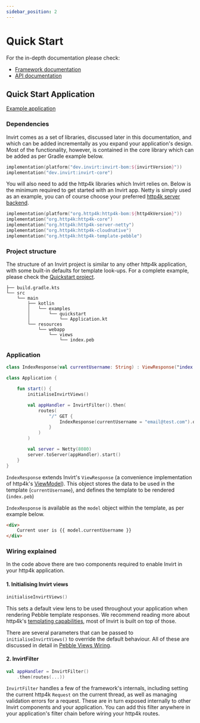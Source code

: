 ```yaml
---
sidebar_position: 2
---
```


# Quick Start

For the in-depth documentation please check:
 * [Framework documentation](/docs/framework/views-wiring)
 * [API documentation](/docs/api/invirt-core/route-binding)

## Quick Start Application
[Example application](https://github.com/resoluteworks/invirt/tree/main/examples/quickstart)

### Dependencies
Invirt comes as a set of libraries, discussed later in this documentation, and which can be added incrementally
as you expand your application's design. Most of the functionality, however, is contained
in the core library which can be added as per Gradle example below.

```kotlin
implementation(platform("dev.invirt:invirt-bom:${invirtVersion}"))
implementation("dev.invirt:invirt-core")
```

You will also need to add the http4k libraries which Invirt relies on. Below is the minimum required
to get started with an Invirt app. Netty is simply used as an example, you can of course choose your
preferred [http4k server backend](https://www.http4k.org/guide/reference/servers/).

```kotlin
implementation(platform("org.http4k:http4k-bom:${http4kVersion}"))
implementation("org.http4k:http4k-core")
implementation("org.http4k:http4k-server-netty")
implementation("org.http4k:http4k-cloudnative")
implementation("org.http4k:http4k-template-pebble")
```

### Project structure

The structure of an Invirt project is similar to any other http4k application, with some built-in defaults
for template look-ups. For a complete example, please check the [Quickstart project](https://github.com/resoluteworks/invirt/tree/main/examples/quickstart).

```text
├── build.gradle.kts
└── src
    └── main
        ├── kotlin
        │   └── examples
        │       └── quickstart
        │           └── Application.kt
        └── resources
            └── webapp
                └── views
                    └── index.peb
```

### Application
```kotlin
class IndexResponse(val currentUsername: String) : ViewResponse("index.peb")

class Application {

    fun start() {
        initialiseInvirtViews()

        val appHandler = InvirtFilter().then(
            routes(
                "/" GET {
                    IndexResponse(currentUsername = "email@test.com").ok()
                }
            )
        )

        val server = Netty(8080)
        server.toServer(appHandler).start()
    }
}
```
`IndexResponse` extends Invirt's `ViewResponse` (a convenience implementation of http4k's [ViewModel](https://www.http4k.org/api/org.http4k.template/-view-model/)).
This object stores the data to be used in the template (`currentUsername`), and defines the template to be rendered (`index.peb`)

`IndexResponse` is available as the `model` object within the template, as per example below.
```html
<div>
    Current user is {{ model.currentUsername }}
</div>
```

### Wiring explained
In the code above there are two components required to enable Invirt in your http4k application.

#### 1. Initialising Invirt views
```kotlin
initialiseInvirtViews()
```
This sets a default view lens to be used throughout your application when rendering Pebble template responses.
We recommend reading more about http4k's [templating capabilities](https://www.http4k.org/guide/howto/use_a_templating_engine/), most of Invirt
is built on top of those.

There are several parameters that can be passed to `initialiseInvirtViews()` to override the default behaviour.
All of these are discussed in detail in [Pebble Views Wiring](/docs/framework/views-wiring).

#### 2. InvirtFilter
```kotlin
val appHandler = InvirtFilter()
    .then(routes(...))
```
`InvirtFilter` handles a few of the framework's internals, including setting the current http4k `Request`
on the current thread, as well as managing validation errors for a request. These are in turn exposed internally
to other Invirt components and your application. You can add this filter anywhere in your application's filter chain
before wiring your http4k routes.
